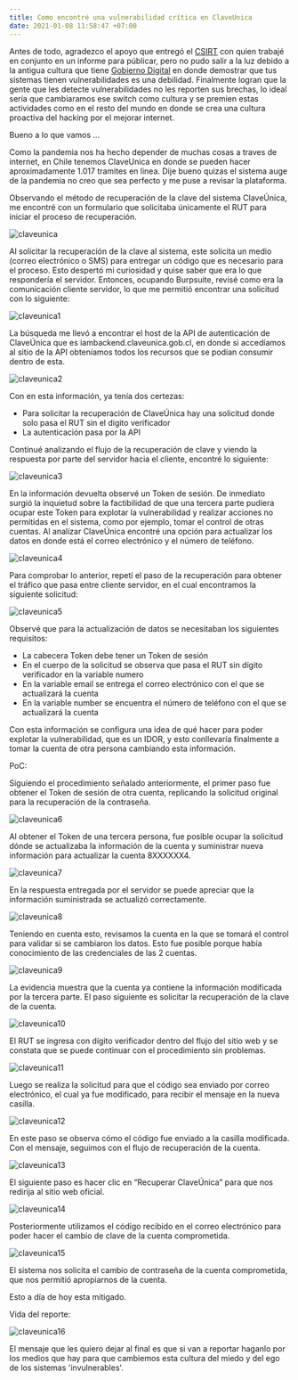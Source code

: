 ```yaml
---
title: Como encontré una vulnerabilidad crítica en ClaveUnica
date: 2021-01-08 11:58:47 +07:00
---
```


Antes de todo, agradezco el apoyo que entregó el [CSIRT](https://twitter.com/csirtgob/) con quien trabajé en conjunto en un informe para públicar, pero no pudo salir a la luz debido a la antigua cultura que tiene [Gobierno Digital](https://twitter.com/GobDigitalCL) en donde demostrar que tus sistemas tienen vulnerabilidades es una debilidad. Finalmente logran que la gente que les detecte vulnerabilidades no les reporten sus brechas, lo ideal sería que cambiaramos ese switch como cultura y se premien estas actividades como en el resto del mundo en donde se crea una cultura proactiva del hacking por el mejorar internet. 


Bueno a lo que vamos ... 

Como la pandemia nos ha hecho depender de muchas cosas a traves de internet, en Chile tenemos ClaveUnica en donde se pueden hacer aproximadamente 1.017 tramites en linea. Dije bueno quizas el sistema auge de la pandemia no creo que sea perfecto y me puse a revisar la plataforma.

Observando el método de recuperación de la clave del sistema ClaveÚnica, me encontré con un formulario que solicitaba únicamente el RUT para iniciar el proceso de recuperación.

![claveunica](/assets/img/claveunica.png)

Al solicitar la recuperación de la clave al sistema, este solicita un medio (correo electrónico o SMS) para entregar un código que es necesario para el proceso. Esto despertó mi curiosidad y quise saber que era lo que respondería el servidor. Entonces, ocupando Burpsuite, revisé como era la comunicación cliente servidor, lo que me permitió encontrar una solicitud con lo siguiente:

![claveunica1](/assets/img/claveunica1.png)

La búsqueda me llevó a encontrar el host de la API de autenticación de ClaveÚnica que es iambackend.claveunica.gob.cl, en donde si accedíamos al sitio de la API obteníamos todos los recursos que se podían consumir dentro de esta.

![claveunica2](/assets/img/claveunica2.png)

Con en esta información, ya tenía dos certezas:

- Para solicitar la recuperación de ClaveÚnica hay una solicitud donde solo pasa el RUT sin el digito verificador
- La autenticación pasa por la API

Continué analizando el flujo de la recuperación de clave y viendo la respuesta por parte del servidor hacia el cliente, encontré lo siguiente:

![claveunica3](/assets/img/claveunica3.png)

En la información devuelta observé un Token de sesión. De inmediato surgió la inquietud sobre la factibilidad de que una tercera parte pudiera ocupar este Token para explotar la vulnerabilidad y realizar acciones no permitidas en el sistema, como por ejemplo, tomar el control de otras cuentas. Al analizar ClaveÚnica encontré una opción para actualizar los datos en donde está el correo electrónico y el número de teléfono.

![claveunica4](/assets/img/claveunica4.png)

Para comprobar lo anterior, repetí el paso de la recuperación para obtener el tráfico que pasa entre cliente servidor, en el cual encontramos la siguiente solicitud:

![claveunica5](/assets/img/claveunica5.png)

Observé que para la actualización de datos se necesitaban los siguientes requisitos:

- La cabecera Token debe tener un Token de sesión
- En el cuerpo de la solicitud se observa que pasa el RUT sin dígito verificador en la variable numero
- En la variable email se entrega el correo electrónico con el que se actualizará la cuenta
- En la variable number se encuentra el número de teléfono con el que se actualizará la cuenta

Con esta información se configura una idea de qué hacer para poder explotar la vulnerabilidad, que es un IDOR, y esto conllevaría finalmente a tomar la cuenta de otra persona cambiando esta información.

PoC:

Siguiendo el procedimiento señalado anteriormente, el primer paso fue obtener el Token de sesión de otra cuenta, replicando la solicitud original para la recuperación de la contraseña.

![claveunica6](/assets/img/claveunica6.png)

Al obtener el Token de una tercera persona, fue posible ocupar la solicitud dónde se actualizaba la información de la cuenta y suministrar nueva información para actualizar la cuenta 8XXXXXX4.

![claveunica7](/assets/img/claveunica7.png)

En la respuesta entregada por el servidor se puede apreciar que la información suministrada se actualizó correctamente.

![claveunica8](/assets/img/claveunica8.png)

Teniendo en cuenta esto, revisamos la cuenta en la que se tomará el control para validar si se cambiaron los datos. Esto fue posible porque había conocimiento de las credenciales de las 2 cuentas.

![claveunica9](/assets/img/claveunica9.png)

La evidencia muestra que la cuenta ya contiene la información modificada por la tercera parte. El paso siguiente es solicitar la recuperación de la clave de la cuenta.

![claveunica10](/assets/img/claveunica10.png)

El RUT se ingresa con dígito verificador dentro del flujo del sitio web y se constata que se puede continuar con el procedimiento sin problemas.

![claveunica11](/assets/img/claveunica11.png)

Luego se realiza la solicitud para que el código sea enviado por correo electrónico, el cual ya fue modificado, para recibir el mensaje en la nueva casilla.

![claveunica12](/assets/img/claveunica12.png)

En este paso se observa cómo el código fue enviado a la casilla modificada. Con el mensaje, seguimos con el flujo de recuperación de la cuenta.

![claveunica13](/assets/img/claveunica13.png)

El siguiente paso es hacer clic en “Recuperar ClaveÚnica” para que nos redirija al sitio web oficial.

![claveunica14](/assets/img/claveunica14.png)

Posteriormente utilizamos el código recibido en el correo electrónico para poder hacer el cambio de clave de la cuenta comprometida.

![claveunica15](/assets/img/claveunica15.png)

El sistema nos solicita el cambio de contraseña de la cuenta comprometida, que nos permitió apropiarnos de la cuenta.

Esto a día de hoy esta mitigado.

Vida del reporte:

![claveunica16](/assets/img/claveunica16.png)

El mensaje que les quiero dejar al final es que si van a reportar haganlo por los medios que hay para que cambiemos esta cultura del miedo y del ego de los sistemas 'invulnerables'.




